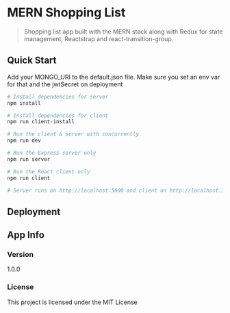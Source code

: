 # MERN Shopping List

> Shopping list app built with the MERN stack along with Redux for state management, Reactstrap and react-transition-group.

## Quick Start

Add your MONGO_URI to the default.json file. Make sure you set an env var for that and the jwtSecret on deployment

```bash
# Install dependencies for server
npm install

# Install dependencies for client
npm run client-install

# Run the client & server with concurrently
npm run dev

# Run the Express server only
npm run server

# Run the React client only
npm run client

# Server runs on http://localhost:5000 and client on http://localhost:3000
```

## Deployment

<!-- There is a Heroku post build script so that you do not have to compile your React frontend manually, it is done on the server. Simply push to Heroku and it will build and load the client index.html page -->

## App Info

### Version

1.0.0

### License

This project is licensed under the MIT License
